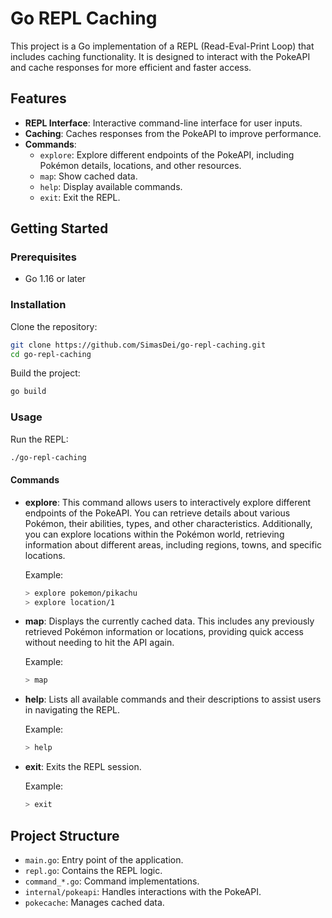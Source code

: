 
# Go REPL Caching

This project is a Go implementation of a REPL (Read-Eval-Print Loop) that includes caching functionality. It is designed to interact with the PokeAPI and cache responses for more efficient and faster access.

## Features

- **REPL Interface**: Interactive command-line interface for user inputs.
- **Caching**: Caches responses from the PokeAPI to improve performance.
- **Commands**:
  - `explore`: Explore different endpoints of the PokeAPI, including Pokémon details, locations, and other resources.
  - `map`: Show cached data.
  - `help`: Display available commands.
  - `exit`: Exit the REPL.

## Getting Started

### Prerequisites

- Go 1.16 or later

### Installation

Clone the repository:

```sh
git clone https://github.com/SimasDei/go-repl-caching.git
cd go-repl-caching
```

Build the project:

```sh
go build
```

### Usage

Run the REPL:

```sh
./go-repl-caching
```

#### Commands

- **explore**: This command allows users to interactively explore different endpoints of the PokeAPI. You can retrieve details about various Pokémon, their abilities, types, and other characteristics. Additionally, you can explore locations within the Pokémon world, retrieving information about different areas, including regions, towns, and specific locations.

  Example:
  ```sh
  > explore pokemon/pikachu
  > explore location/1
  ```

- **map**: Displays the currently cached data. This includes any previously retrieved Pokémon information or locations, providing quick access without needing to hit the API again.

  Example:
  ```sh
  > map
  ```

- **help**: Lists all available commands and their descriptions to assist users in navigating the REPL.

  Example:
  ```sh
  > help
  ```

- **exit**: Exits the REPL session.

  Example:
  ```sh
  > exit
  ```

## Project Structure

- `main.go`: Entry point of the application.
- `repl.go`: Contains the REPL logic.
- `command_*.go`: Command implementations.
- `internal/pokeapi`: Handles interactions with the PokeAPI.
- `pokecache`: Manages cached data.

